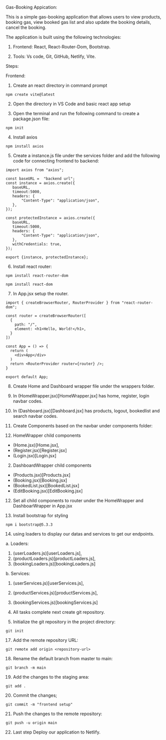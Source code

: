 Gas-Booking Appication:

This is a simple gas-booking application that allows users to view products, booking gas, view booked gas list and also update the booking details, cancel the booking.

The application is built using the following technologies:

1. Frontend: React, React-Router-Dom, Bootstrap.

2. Tools: Vs code, Git, GitHub, Netlify, Vite.

Steps:

Frontend:

1. Create an react directory in command prompt
 
 ````
 npm create vite@latest
 ````
2. Open the directory in VS Code and basic react app setup 

3. Open the terminal and run the following command to create a package.json file:

 ````
 npm init
 ````

4. Install axios

 ````
 npm install axios
 ````

5. Create a instance.js file under the services folder and add the following code for connecting frontend to backend:
 
 ````
 import axios from "axios";

 const baseURL =  "backend url";
 const instance = axios.create({
    baseURL,
    timeout:5000,
    headers: {
        "Content-Type": "application/json",
    },
 });

 const protectedInstance = axios.create({
    baseURL,
    timeout:5000,
    headers: {
        "Content-Type": "application/json",
    },
    withCredentials: true,
 });

 export {instance, protectedInstance};
 ````

6. Install react router:

 ````
 npm install react-router-dom

 npm install react-dom
 ````

7. In App.jsx setup the router.

 ````
 import { createBrowserRouter, RouterProvider } from "react-router-dom";

 const router = createBrowserRouter([
   {
     path: "/",
     element: <h1>Hello, World!</h1>,
   }
 ])

 const App = () => {
   return (
     <div>App</div>
   )
   return <RouterProvider router={router} />;
 }

 export default App;
 ````

8. Create Home and Dashboard wrapper file under the wrappers folder.

9. In (HomeWrapper.jsx)[HomeWrapper.jsx]  has home, register, login navbar codes.

10. In (Dashboard.jsx)[Dashboard.jsx] has products, logout, bookedlist and search navbar codes.

11. Create Components based on the navbar under components folder:
  1. HomeWrapper child components
   - (Home.jsx)[Home.jsx],
   - (Register.jsx)[Register.jsx]
   - (Login.jsx)[Login.jsx]

  2. DashboardWrapper child components
   - (Products.jsx)[Products.jsx]
   - (Booking.jsx)[Booking.jsx]
   - (BookedList.jsx)[BookedList.jsx]
   - (EditBooking.jsx)[EditBooking.jsx]

12. Set all child components to router under the HomeWrapper and DashboarWrapper in App.jsx

13. Install bootstrap for styling

 ````
 npm i bootstrap@5.3.3
 ````

14. using loaders to display our datas and services to get our endpoints.

a. Loaders:
  1. (userLoaders.js)[userLoaders.js],
  2. (productLoaders.js)[productLoaders.js],
  3. (bookingLoaders.js)[bookingLoaders.js]

b. Services:
  1. (userServices.js)[userServices.js],
  2. (productServices.js)[productServices.js],
  3. (bookingServices.js)[bookingServices.js]

15. All tasks complete next create git repository.

16. Initialize the git repository in the project directory:

 ````
 git init
 ````
 
17. Add the remote repository URL:

 ````
 git remote add origin <repository-url>
 ````

18. Rename the default branch from master to main:

 ````
 git branch -m main
 ````

19. Add the changes to the staging area:

 ````
 git add .
 ````

20. Commit the changes;

 ````
 git commit -m "frontend setup"
 ````

21. Push the changes to the remote repository:

 ````
 git push -u origin main
 ````

22. Last step Deploy our application to Netlify.







       




 


